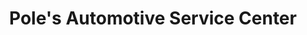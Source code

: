 ---
title: "Pole's Automotive Service Center"
url: /hudson/poles-automotive-service-center/
shop: car repair
---